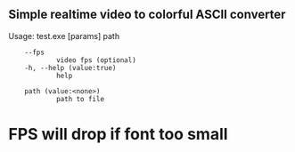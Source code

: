 ## Simple realtime video to colorful ASCII converter

Usage: test.exe [params] path

        --fps
                video fps (optional)
        -h, --help (value:true)
                help

        path (value:<none>)
                path to file

# FPS will drop if font too small                
